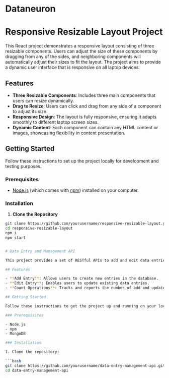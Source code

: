 # Dataneuron

# Responsive Resizable Layout Project

This React project demonstrates a responsive layout consisting of three resizable components. Users can adjust the size of these components by dragging from any of the sides, and neighboring components will automatically adjust their sizes to fit the layout. The project aims to provide a dynamic user interface that is responsive on all laptop devices.

## Features

- **Three Resizable Components**: Includes three main components that users can resize dynamically.
- **Drag to Resize**: Users can click and drag from any side of a component to adjust its size.
- **Responsive Design**: The layout is fully responsive, ensuring it adapts smoothly to different laptop screen sizes.
- **Dynamic Content**: Each component can contain any HTML content or images, showcasing flexibility in content presentation.

## Getting Started

Follow these instructions to set up the project locally for development and testing purposes.

### Prerequisites

- [Node.js](https://nodejs.org/en/) (which comes with [npm](http://npmjs.com/)) installed on your computer.

### Installation

1. **Clone the Repository**

```bash
git clone https://github.com/yourusername/responsive-resizable-layout.git
cd responsive-resizable-layout
npm i
npm start


# Data Entry and Management API

This project provides a set of RESTful APIs to add and edit data entries within a responsive web application. It supports creating new entries, updating existing ones, and tracking the count of add and update operations performed. The project is designed with clean code practices, includes execution time for each API call, and uses a MongoDB database for data persistence.

## Features

- **Add Entry**: Allows users to create new entries in the database.
- **Edit Entry**: Enables users to update existing data entries.
- **Count Operations**: Tracks and reports the number of add and update operations.

## Getting Started

Follow these instructions to get the project up and running on your local machine for development and testing purposes.

### Prerequisites

- Node.js
- npm
- MongoDB

### Installation

1. Clone the repository:

```bash
git clone https://github.com/yourusername/data-entry-management-api.git
cd data-entry-management-api
